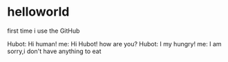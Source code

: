 # helloworld
first time i use the GitHub


Hubot:
Hi human!
me:
Hi Hubot!
how are you?
Hubot:
I my hungry!
me:
I am sorry,i don't have anything to eat

